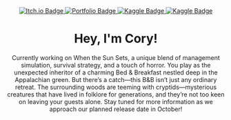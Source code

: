 <link rel="stylesheet" href="https://cdn.jsdelivr.net/gh/devicons/devicon@latest/devicon.min.css">
<div id="badges" align="center" >
  <a href="https://nelsoncory.itch.io/">
    <img src="https://img.shields.io/badge/Itch.io-FA5C5C?style=for-the-badge&logo=itch.io&logoColor=white" alt="Itch.io Badge"/>
  </a>
<a href="https://nelsoncory.com/">
    <img src="https://img.shields.io/badge/Resume-purple?style=for-the-badge&logo=windowsterminal&logoColor=white" alt="Portfolio Badge"/>
  </a>
<a href="https://www.kaggle.com/corynelson">
    <img src="https://img.shields.io/badge/Kaggle-20BEFF?style=for-the-badge&logo=kaggle&logoColor=white" alt="Kaggle Badge"/>
  </a>
<a href="https://www.linkedin.com/in/-nelsoncory/">
    <img src="https://img.shields.io/badge/linkedin-0A66C2?style=for-the-badge&logo=linkedin&logoColor=white" alt="Kaggle Badge"/>
  </a>
</div>
<div align="center">
<h1> Hey, I'm Cory!</h1>
</div>

<p align="center">
Currently working on When the Sun Sets, a unique blend of management simulation, survival strategy, and a touch of horror. You play as the unexpected inheritor of a charming Bed & Breakfast nestled deep in the Appalachian green. But there’s a catch—this B&B isn’t just any ordinary retreat. The surrounding woods are teeming with cryptids—mysterious creatures that have lived in folklore for generations, and they’re not too keen on leaving your guests alone. Stay tuned for more information as we approach our planned release date in October!

</p>
